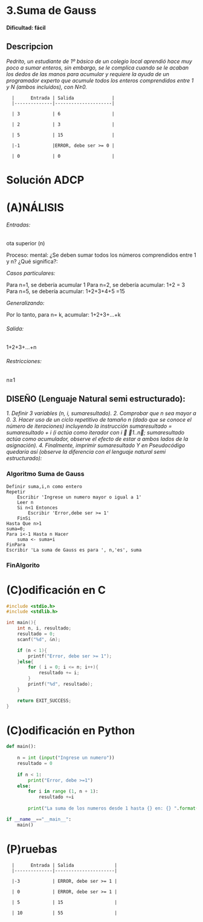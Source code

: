 # 3.Suma de Gauss 

#### Dificultad: fácil

## Descripcion
*Pedrito, un estudiante de 1º básico de un colegio local aprendió hace muy poco a sumar enteros, sin embargo, se le complica cuando se le acaban los dedos de las manos para acumular y requiere la ayuda de un programador experto que acumule todos los enteros comprendidos entre 1 y N (ambos incluidos), con N≥0.* 



      |      Entrada | Salida              |
      |--------------|---------------------|
      
      | 3            | 6                   |
      
      | 2            | 3                   |
      
      | 5            | 15                  |
      
      |-1            |ERROR, debe ser >= 0 |
      
      | 0            | 0                   |


# Solución ADCP

# (A)NÁLISIS

###### Entradas:   
ota superior (n)

Proceso: mental: ¿Se deben sumar todos los números comprendidos entre 1 y n? ¿Qué significa?:

*Casos particulares:*

Para n=1, se debería acumular 1
Para n=2, se debería acumular: 1+2 = 3
Para n=5, se debería acumular: 1+2+3+4+5 =15

*Generalizando:*

Por lo tanto, para n= k, acumular: 1+2+3+...+k  

###### Salida: 
1+2+3+…+n

###### Restricciones: 
n≥1

## DISEÑO (Lenguaje Natural semi estructurado):


*1.	Definir 3 variables (n, i, sumaresultado).* 
*2.	Comprobar que n sea mayor a 0.* 
*3.	Hacer uso de un ciclo repetitivo de  tamaño n (dado que se conoce el número de iteraciones)*
    *incluyendo la instrucción sumaresultado = sumaresultado + i (i actúa como iterador con i  1..n;* 
    *sumaresultado actúa como acumulador, observe el efecto de estar a ambos lados de la asignación).* 
*4.	Finalmente, imprimir sumaresultado*
    *Y en Pseudocódigo quedaría así (observe la diferencia con el lenguaje natural semi estructurado):*

### Algoritmo Suma de Gauss
    Definir suma,i,n como entero
    Repetir
        Escribir 'Ingrese un numero mayor o igual a 1'
        Leer n 
        Si n<1 Entonces
            Escribir 'Error,debe ser >= 1'
        FinSi
    Hasta Que n>1
    suma=0;
    Para i<-1 Hasta n Hacer
        suma <- suma+i
    FinPara
    Escribir 'La suma de Gauss es para ', n,'es', suma
### FinAlgorito

# (C)odificación en C
```c
#include <stdio.h>
#include <stdlib.h>

int main(){
    int n, i, resultado;
    resultado = 0;
    scanf("%d", &n);

    if (n < 1){
        printf("Error, debe ser >= 1");
    }else{
        for ( i = 0; i <= n; i++){
            resultado += i;
        }
        printf("%d", resultado);
    }

    return EXIT_SUCCESS;
}
```
# (C)odificación en Python
```py
def main():
    
    n = int (input("Ingrese un numero"))
    resultado = 0
    
    if n < 1:
        print("Error, debe >=1")
    else:
        for i in range (1, n + 1):
            resultado +=i
            
        print("La suma de los numeros desde 1 hasta {} en: {} ".format(n, resultado))

if __name__=="__main__":
    main()
```
# (P)ruebas


      |      Entrada | Salida               |
      |--------------|----------------------|
      
      |-3            | ERROR, debe ser >= 1 |
      
      | 0            | ERROR, debe ser >= 1 |
      
      | 5            | 15                   |
      
      | 10           | 55                   |

